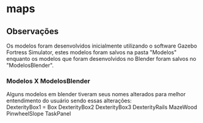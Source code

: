 # maps
## Observações
Os modelos foram desenvolvidos inicialmente utilizando o software Gazebo Fortress Simulator, estes modelos foram salvos na pasta "Modelos" enquanto os modelos que foram desenvolvidos no Blender foram salvos no "ModelosBlender".  
### Modelos X ModelosBlender
Alguns modelos em blender tiveram seus nomes alterados para melhor entendimento do usuário sendo essas alterações:  
DexterityBox1 = Box
DexterityBox2 
DexterityBox3
DexterityRails
MazeWood
PinwheelSlope
TaskPanel
